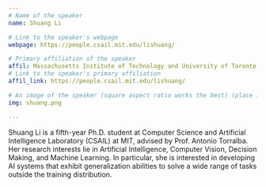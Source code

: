 ```yaml
---
# Name of the speaker
name: Shuang Li

# Link to the speaker's webpage
webpage: https://people.csail.mit.edu/lishuang/

# Primary affiliation of the speaker
affil: Massachusetts Institute of Technology and University of Toronto
# Link to the speaker's primary affiliation
affil_link: https://people.csail.mit.edu/lishuang/

# An image of the speaker (square aspect ratio works the best) (place in the `assets/img/speakers` directory)
img: shuang.png

---
```


<!-- Whatever you write below will show up as the speaker's bio -->

Shuang Li is a fifth-year Ph.D. student at Computer Science and Artificial Intelligence Laboratory (CSAIL) at MIT, advised by Prof. Antonio Torralba. Her research interests lie in Artificial Intelligence, Computer Vision, Decision Making, and Machine Learning. In particular, she is interested in developing AI systems that exhibit generalization abilities to solve a wide range of tasks outside the training distribution.
